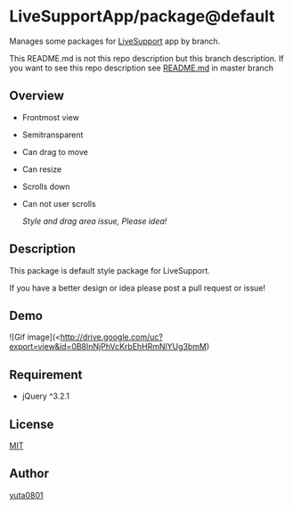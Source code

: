 # LiveSupportApp/package@default

Manages some packages for [LiveSupport](https://github.com/LiveSupportApp/LiveSupport) app by branch.

This README.md is not this repo description but this branch description.
If you want to see this repo description see [README.md](https://github.com/LiveSupportApp/package/blob/master/README.md) in master branch

## Overview

- Frontmost view

- Semitransparent

- Can drag to move

- Can resize

- Scrolls down

- Can not user scrolls

  _Style and drag area issue, Please idea!_

## Description

This package is default style package for LiveSupport.

If you have a better design or idea please post a pull request or issue!

## Demo

![Gif image](<http://drive.google.com/uc?export=view&id=0B8InNjPhVcKrbEhHRmNlYUg3bmM)

## Requirement

- jQuery ^3.2.1


## License

[MIT](https://github.com/LiveSupportApp/package/blob/master/LICENSE)

## Author

[yuta0801](https://github.com/yuta0801)
